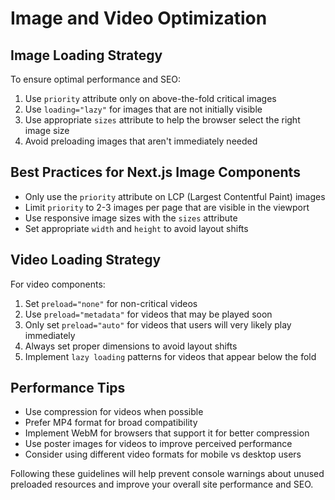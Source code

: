 # Image and Video Optimization

## Image Loading Strategy

To ensure optimal performance and SEO:

1. Use `priority` attribute only on above-the-fold critical images
2. Use `loading="lazy"` for images that are not initially visible
3. Use appropriate `sizes` attribute to help the browser select the right image size
4. Avoid preloading images that aren't immediately needed

## Best Practices for Next.js Image Components

- Only use the `priority` attribute on LCP (Largest Contentful Paint) images
- Limit `priority` to 2-3 images per page that are visible in the viewport
- Use responsive image sizes with the `sizes` attribute
- Set appropriate `width` and `height` to avoid layout shifts

## Video Loading Strategy

For video components:

1. Set `preload="none"` for non-critical videos
2. Use `preload="metadata"` for videos that may be played soon
3. Only set `preload="auto"` for videos that users will very likely play immediately
4. Always set proper dimensions to avoid layout shifts
5. Implement `lazy loading` patterns for videos that appear below the fold

## Performance Tips

- Use compression for videos when possible
- Prefer MP4 format for broad compatibility
- Implement WebM for browsers that support it for better compression
- Use poster images for videos to improve perceived performance
- Consider using different video formats for mobile vs desktop users

Following these guidelines will help prevent console warnings about unused preloaded resources and improve your overall site performance and SEO.
